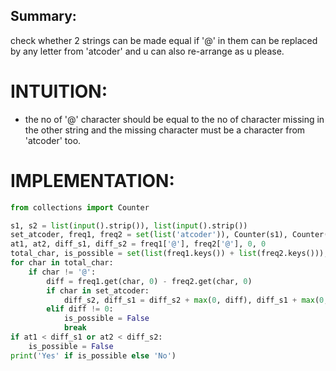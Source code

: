 ## Summary:
check whether 2 strings can be made equal if '@' in them can be replaced by any letter from 'atcoder' and u can also re-arrange as u please.

# INTUITION:
- the no of '@' character should be equal to the no of character missing in the other string and the missing character must be a character from 'atcoder' too.

# IMPLEMENTATION:
```python
from collections import Counter

s1, s2 = list(input().strip()), list(input().strip())
set_atcoder, freq1, freq2 = set(list('atcoder')), Counter(s1), Counter(s2)
at1, at2, diff_s1, diff_s2 = freq1['@'], freq2['@'], 0, 0
total_char, is_possible = set(list(freq1.keys()) + list(freq2.keys())), True
for char in total_char:
    if char != '@':
        diff = freq1.get(char, 0) - freq2.get(char, 0)
        if char in set_atcoder:
            diff_s2, diff_s1 = diff_s2 + max(0, diff), diff_s1 + max(0, -diff)
        elif diff != 0:
            is_possible = False
            break
if at1 < diff_s1 or at2 < diff_s2:
    is_possible = False
print('Yes' if is_possible else 'No')

```